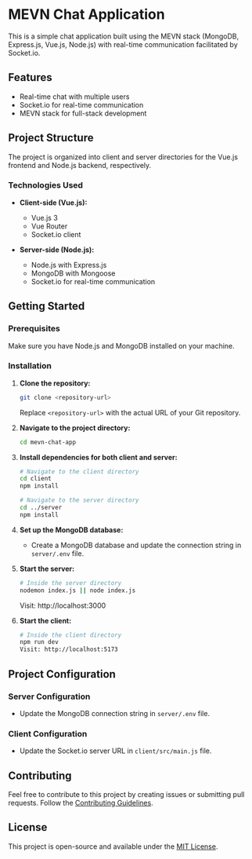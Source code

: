 # MEVN Chat Application

This is a simple chat application built using the MEVN stack (MongoDB, Express.js, Vue.js, Node.js) with real-time communication facilitated by Socket.io.

## Features

- Real-time chat with multiple users
- Socket.io for real-time communication
- MEVN stack for full-stack development

## Project Structure

The project is organized into client and server directories for the Vue.js frontend and Node.js backend, respectively.

### Technologies Used

- **Client-side (Vue.js):**

  - Vue.js 3
  - Vue Router
  - Socket.io client

- **Server-side (Node.js):**
  - Node.js with Express.js
  - MongoDB with Mongoose
  - Socket.io for real-time communication

## Getting Started

### Prerequisites

Make sure you have Node.js and MongoDB installed on your machine.

### Installation

1. **Clone the repository:**

   ```bash
   git clone <repository-url>
   ```

   Replace `<repository-url>` with the actual URL of your Git repository.

2. **Navigate to the project directory:**

   ```bash
   cd mevn-chat-app
   ```

3. **Install dependencies for both client and server:**

   ```bash
   # Navigate to the client directory
   cd client
   npm install

   # Navigate to the server directory
   cd ../server
   npm install
   ```

4. **Set up the MongoDB database:**

   - Create a MongoDB database and update the connection string in `server/.env` file.

5. **Start the server:**

   ```bash
   # Inside the server directory
   nodemon index.js || node index.js
   ```

   Visit: http://localhost:3000

6. **Start the client:**

   ```bash
   # Inside the client directory
   npm run dev
   Visit: http://localhost:5173
   ```

## Project Configuration

### Server Configuration

- Update the MongoDB connection string in `server/.env` file.

### Client Configuration

- Update the Socket.io server URL in `client/src/main.js` file.

## Contributing

Feel free to contribute to this project by creating issues or submitting pull requests. Follow the [Contributing Guidelines](CONTRIBUTING.md).

## License

This project is open-source and available under the [MIT License](LICENSE).
